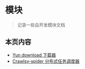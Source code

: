 # 模块

> 记录一些自开发模块文档


## 本页内容
- [Yun download 下载器](yundownload/index)
- [Crawlsy-spider 分布式任务调度器](crawlsy-spider/index)